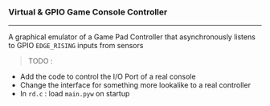 ### Virtual & GPIO Game Console Controller
- - -

A graphical emulator of a Game Pad Controller that asynchronously listens to GPIO `EDGE_RISING` inputs from sensors

> TODO :

  - Add the code to control the I/O Port of a real console
  - Change the interface for something more lookalike to a real controller
  - In `rd.c` : load `main.pyw` on startup
